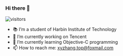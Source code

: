 ### Hi there 👋

![visitors](https://visitor-badge.laobi.icu/badge?page_id=1170300514.Haoyu.README)

<!--
**1170300514/1170300514** is a ✨ _special_ ✨ repository because its `README.md` (this file) appears on your GitHub profile.
- 💬 Ask me about ...
- 😄 Pronouns: ...
- ⚡ Fun fact: ...
Here are some ideas to get you started:
-->

- 📚 I’m a student of Harbin Institute of Technology
- 🔭 I’m currently working on Tencent
- 🌱 I’m currently learning Objective-C programming
- 📫 How to reach me: xyzhang.top@foxmail.com
